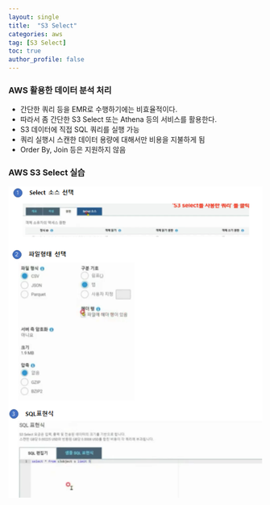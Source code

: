 ```yaml
---
layout: single
title:  "S3 Select"
categories: aws
tag: [S3 Select]
toc: true
author_profile: false
---
```


### AWS 활용한 데이터 분석 처리
* 간단한 쿼리 등을 EMR로 수행하기에는 비효율적이다.
* 따라서 좀 간단한 S3 Select 또는 Athena 등의 서비스를 활용한다.
* S3 데이터에 직접 SQL 쿼리를 실행 가능
* 쿼리 실행시 스캔한 데이터 용량에 대해서만 비용을 지불하게 됨
* Order By, Join 등은 지원하지 않음

### AWS S3 Select 실습

<img src="../../images/2022-07-19-aws-ex7/pic-1.png"> 